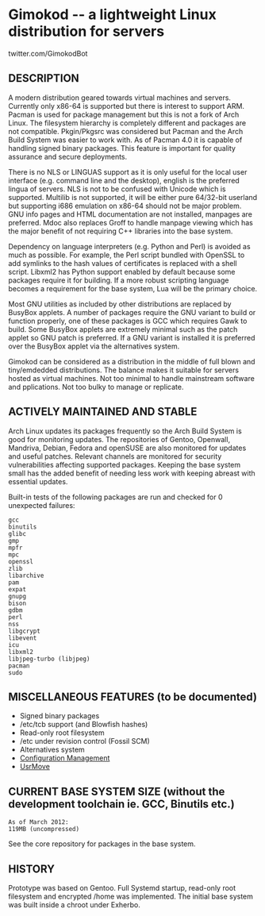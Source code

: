 Gimokod -- a lightweight Linux distribution for servers
=======================================================
twitter.com/GimokodBot

## DESCRIPTION

  A modern distribution geared towards virtual machines and servers. Currently
only x86-64 is supported but there is interest to support ARM. Pacman is
used for package management but this is not a fork of Arch Linux. The filesystem
hierarchy is completely different and packages are not compatible. Pkgin/Pkgsrc
was considered but Pacman and the Arch Build System was easier to work with. As
of Pacman 4.0 it is capable of handling signed binary packages. This feature is
important for quality assurance and secure deployments.

  There is no NLS or LINGUAS support as it is only useful for the local user
interface (e.g. command line and the desktop), english is the preferred lingua
of servers. NLS is not to be confused with Unicode which is supported. Multilib
is not supported, it will be either pure 64/32-bit userland but supporting i686
emulation on x86-64 should not be major problem. GNU info pages and HTML
documentation are not installed, manpages are preferred. Mdoc also replaces
Groff to handle manpage viewing which has the major benefit of not requiring C++
libraries into the base system.

  Dependency on language interpreters (e.g. Python and Perl) is avoided as much as
possible. For example, the Perl script bundled with OpenSSL to add symlinks to
the hash values of certificates is replaced with a shell script. Libxml2 has
Python support enabled by default because some packages require it for building.
If a more robust scripting language becomes a requirement for the base system,
Lua will be the primary choice.

  Most GNU utilities as included by other distributions are replaced by
BusyBox applets. A number of packages require the GNU variant to build or function
properly, one of these packages is GCC which requires Gawk to build. Some
BusyBox applets are extremely minimal such as the patch applet so GNU patch is
preferred. If a GNU variant is installed it is preferred over the BusyBox applet
via the alternatives system.

  Gimokod can be considered as a distribution in the middle of full blown and
tiny/emdedded distributions. The balance makes it suitable for servers hosted as
virtual machines. Not too minimal to handle mainstream software and
pplications. Not too bulky to manage or replicate.


## ACTIVELY MAINTAINED AND STABLE

  Arch Linux updates its packages frequently so the Arch Build System is good for
monitoring updates. The repositories of Gentoo, Openwall, Mandriva, Debian,
Fedora and openSUSE are also monitored for updates and useful patches. Relevant
channels are monitored for security vulnerabilities affecting supported
packages. Keeping the base system small has the added benefit of needing less
work with keeping abreast with essential updates.

  Built-in tests of the following packages are run and checked for 0 unexpected
failures:

    gcc
    binutils
    glibc
    gmp
    mpfr
    mpc
    openssl
    zlib
    libarchive
    pam
    expat
    gnupg
    bison
    gdbm
    perl
    nss
    libgcrypt
    libevent
    icu
    libxml2
    libjpeg-turbo (libjpeg)
    pacman
    sudo


## MISCELLANEOUS FEATURES (to be documented)

* Signed binary packages
* /etc/tcb support (and Blowfish hashes)
* Read-only root filesystem
* /etc under revision control (Fossil SCM)
* Alternatives system
* [Configuration Management](https://github.com/tongson/Colorum)
* [UsrMove](https://fedoraproject.org/wiki/Features/UsrMove)


## CURRENT BASE SYSTEM SIZE (without the development toolchain ie. GCC, Binutils etc.)

    As of March 2012:
    119MB (uncompressed)

See the core repository for packages in the base system.


## HISTORY

Prototype was based on Gentoo. Full Systemd startup, read-only root filesystem and
encrypted /home was implemented. The initial base system was built inside a
chroot under Exherbo.

